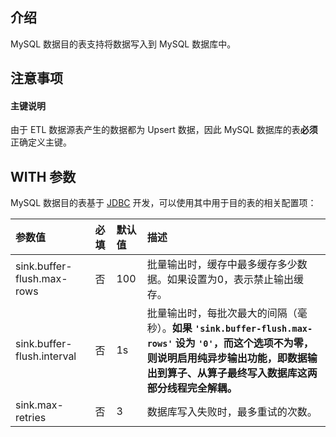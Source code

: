 ## 介绍

MySQL 数据目的表支持将数据写入到 MySQL 数据库中。

## 注意事项
#### 主键说明
由于 ETL 数据源表产生的数据都为 Upsert 数据，因此 MySQL 数据库的表**必须**正确定义主键。

## WITH 参数
MySQL 数据目的表基于 [JDBC](https://cloud.tencent.com/document/product/849/48312) 开发，可以使用其中用于目的表的相关配置项：

| 参数值                     | 必填 | 默认值 | 描述                                                         |
| :------------------------- | :--- | :----- | :----------------------------------------------------------- |
| sink.buffer-flush.max-rows | 否   | 100    | 批量输出时，缓存中最多缓存多少数据。如果设置为0，表示禁止输出缓存。 |
| sink.buffer-flush.interval | 否   | 1s     | 批量输出时，每批次最大的间隔（毫秒）。**如果 `'sink.buffer-flush.max-rows'` 设为 `'0'`，而这个选项不为零，则说明启用纯异步输出功能，即数据输出到算子、从算子最终写入数据库这两部分线程完全解耦。** |
| sink.max-retries           | 否   | 3      | 数据库写入失败时，最多重试的次数。                           |

